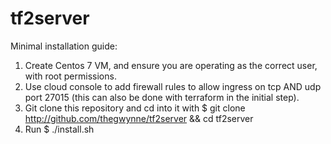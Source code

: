 # tf2server

Minimal installation guide:
1) Create Centos 7 VM, and ensure you are operating as the correct user, with root permissions.
2) Use cloud console to add firewall rules to allow ingress on tcp AND udp port 27015 (this can also be done with terraform in the initial step).
3) Git clone this repository and cd into it with $ git clone http://github.com/thegwynne/tf2server && cd tf2server
4) Run $ ./install.sh

